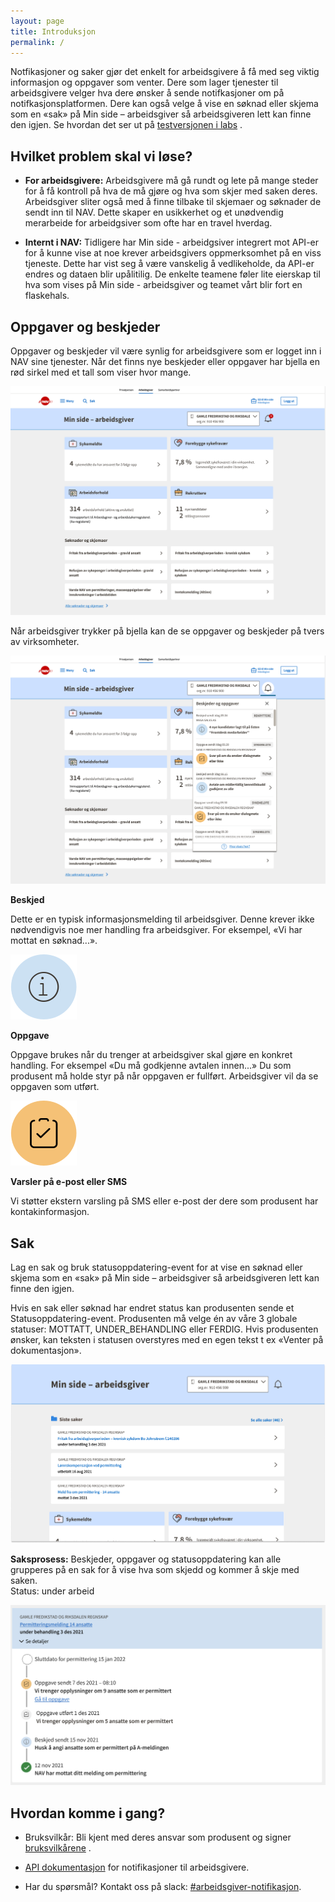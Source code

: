 ```yaml
---
layout: page
title: Introduksjon
permalink: /
---
```

Notfikasjoner og saker gjør det enkelt for arbeidsgivere å få med seg viktig informasjon og oppgaver som venter. Dere som lager tjenester til arbeidsgivere velger hva dere ønsker å sende notifkasjoner om på notifkasjonsplatformen. Dere kan også velge å vise en søknad eller skjema som en «sak» på Min side – arbeidsgiver så arbeidsgiveren lett kan finne den igjen. Se hvordan det ser ut på [testversjonen i labs](https://arbeidsgiver.labs.nais.io/min-side-arbeidsgiver/?) . 

## Hvilket problem skal vi løse? 

- __For arbeidsgivere:__
Arbeidsgivere må gå rundt og lete på mange steder for å få kontroll på hva de må gjøre og hva som skjer med saken deres. Arbeidsgiver sliter også med å finne tilbake til skjemaer og søknader de sendt inn til NAV. Dette skaper en usikkerhet og et unødvendig merarbeide for arbeidgsiver som ofte har en travel hverdag.

- __Internt i NAV:__
Tidligere har Min side - arbeidgsiver integrert mot API-er for å kunne vise at noe krever arbeidsgivers oppmerksomhet på en viss tjeneste. Dette har vist seg å være vanskelig å vedlikeholde, da API-er endres og dataen blir upålitilig. De enkelte teamene føler lite eierskap til hva som vises på Min side - arbeidsgiver og teamet vårt blir fort en flaskehals. 

## Oppgaver og beskjeder 
Oppgaver og beskjeder vil være synlig for arbeidsgivere som er logget inn i NAV sine tjenester. Når det finns nye beskjeder eller oppgaver har bjella en rød sirkel med et tall som viser hvor mange. 


![Bjella på Min side -arbeidsgiver viser at nye notifikasjoner kommet med rød cirkel og antall](images/bjellakollapsed.png)


Når arbeidsgiver trykker på bjella kan de se oppgaver og beskjeder på tvers av virksomheter. 

![Når man trykker på bjella ekspandere notfikasjonerne ut](images/bjellaekpandert.png)



__Beskjed__

Dette er en typisk informasjonsmelding til arbeidsgiver. Denne krever ikke nødvendigvis noe mer handling fra arbeidsgiver. For eksempel, «Vi har mottat en søknad...». 

![](images/beskjed.svg) 


__Oppgave__

Oppgave brukes når du trenger at arbeidsgiver skal gjøre en konkret handling. For eksempel «Du må godkjenne avtalen innen...» Du som produsent må holde styr på når oppgaven er fullført. Arbeidsgiver vil da se oppgaven som utført. 

![](images/oppgave.svg)



__Varsler på e-post eller SMS__

Vi støtter ekstern varsling på SMS eller e-post der dere som produsent har kontakinformasjon. 



## Sak
Lag en sak og bruk statusoppdatering-event for at vise en søknad eller skjema som en «sak» på Min side – arbeidsgiver så arbeidsgiveren lett kan finne den igjen.  

Hvis en sak eller søknad har endret status kan produsenten sende et Statusoppdatering-event. Produsenten må velge én av våre 3 globale statuser: MOTTATT, UNDER_BEHANDLING eller FERDIG. Hvis produsenten ønsker, kan teksten i statusen overstyres med en egen tekst t ex «Venter på dokumentasjon».  

![Siste saker vises på Min side - arbeidsgiver](images/saker.png)


__Saksprosess:__
Beskjeder, oppgaver og statusoppdatering kan alle grupperes på en sak for å vise hva som skjedd og kommer å skje med saken.   
Status: under arbeid  


![Saken kan ekspanderes for å vise tidligere og kommende hendelser i en sak](images/saksprosess.png)

## Hvordan komme i gang? 
- Bruksvilkår: Bli kjent med deres ansvar som produsent og signer [bruksvilkårene](https://navikt.github.io/arbeidsgiver-notifikasjon-produsent-api/bruksvilk%C3%A5r/) .

- [API dokumentasjon](https://navikt.github.io/arbeidsgiver-notifikasjon-produsent-api/api/) for notifikasjoner til arbeidsgivere.

- Har du spørsmål? Kontakt oss på slack: [#arbeidsgiver-notifikasjon](https://nav-it.slack.com/archives/C02F7211DQ8).


